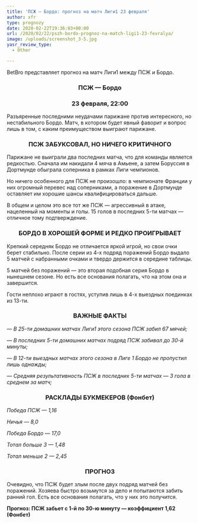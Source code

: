 ```yaml
---
title: 'ПСЖ — Бордо: прогноз на матч Лиги1 23 февраля'
author: xfr
type: prognozy
date: 2020-02-22T19:36:03+00:00
url: /2020/02/22/pszh-bordo-prognoz-na-match-ligi1-23-fevralya/
image: /uploads/screenshot_3-5.jpg
yasr_review_type:
  - Other

---
```

BetBro представляет прогноз на матч Лиги1 между ПСЖ и Бордо.

<h3 style="text-align: center">
  <strong>ПСЖ &#8212; Бордо</strong>
</h3>

<h3 style="text-align: center">
  <strong>23 февраля, 22:00</strong>
</h3>

Разъяренные последними неудачами парижане против интересного, но нестабильного Бордо. Матч, в котором будет явный фаворит и вопрос лишь в том, с каким преимуществом выиграют парижане.

<h3 style="text-align: center">
  <strong>ПСЖ ЗАБУКСОВАЛ, НО НИЧЕГО КРИТИЧНОГО</strong>
</h3>

Парижане не выиграли два последних матча, что для команды является редкостью. Сначала им накидали 4 мяча в Амьене, а затем Боруссия в Дортмунде обыграла соперника в рамках Лиги чемпионов.

Но ничего особенного для ПСЖ не произошло: в чемпионате Франции у них огромный перевес над соперниками, а поражение в Дортмунде оставляет им хорошие шансы квалифицироваться дальше.

В общем и целом это все тот же ПСЖ &#8212; агрессивный в атаке, нацеленный на моменты и голы. 15 голов в последних 5-ти матчах &#8212; отличное тому подтверждение.

<h3 style="text-align: center">
  <strong>БОРДО В ХОРОШЕЙ ФОРМЕ И РЕДКО ПРОИГРЫВАЕТ</strong>
</h3>

Крепкий середняк Бордо не отличается яркой игрой, но свои очки берет стабильно. После серии из 4-х подряд поражений Бордо выдало 5 матчей с набранными очками и твердо держится в середине таблицы.

5 матчей без поражений &#8212; это вторая подобная серия Бордо в нынешнем сезоне. Но есть все основания полагать, что на этом она и завершится.

Гости неплохо играют в гостях, уступив лишь в 4-х выездных поединках из 13-ти.

<h3 style="text-align: center">
  <strong>ВАЖНЫЕ ФАКТЫ</strong>
</h3>

_&#8212; В 25-ти домашних матчах Лиги1 этого сезона ПСЖ забил 67 мячей;_

_&#8212; В последних 5-ти домашних матчах подряд ПСЖ забивал до 30-й минуты;_

_&#8212; В 12-ти выездных матчах этого сезона в Лиге 1 Бордо не пропустил лишь однажды;_

_&#8212; Средняя результативность ПСЖ в последних 5-ти матчах &#8212; 3 гола в среднем за матч;_

<h3 style="text-align: center">
  <strong>РАСКЛАДЫ БУКМЕКЕРОВ (Фонбет)</strong>
</h3>

_Победа ПСЖ — 1,16_

_Ничья — 8,0_

_Победа Бордо — 17,0_

_Тотал больше 3 — 1,48_

_Тотал меньше 2 — 2,45_

<h3 style="text-align: center">
  <strong>ПРОГНОЗ</strong>
</h3>

Очевидно, что ПСЖ будет злым после двух подряд матчей без поражений. Хозяева быстро возьмутся за дело и попытаются забить ранний гол. Есть все основания полагать, что у них это получится.

**Прогноз: ПСЖ забьет с 1-й по 30-ю минуту &#8212; коэффициент 1,62 (Фонбет)**